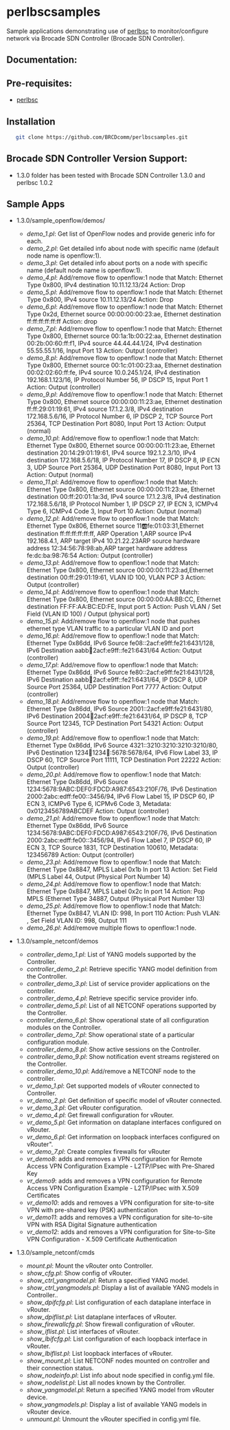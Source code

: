 # perlbscsamples
Sample applications demonstrating use of [perlbsc](https://github.com/BRCDcomm/perlbsc) to monitor/configure network via Brocade SDN Controller (Brocade SDN Controller).

## Documentation:

## Pre-requisites:
* [perlbsc](https://github.com/BRCDcomm/perlbsc)

## Installation
```bash
   git clone https://github.com/BRCDcomm/perlbscsamples.git
```

## Brocade SDN Controller Version Support:
* 1.3.0 folder has been tested with Brocade SDN Controller 1.3.0 and perlbsc 1.0.2


## Sample Apps

* 1.3.0/sample_openflow/demos/
    * _demo_1.pl_: Get list of OpenFlow nodes and provide generic info for each.
    * _demo_2.pl_: Get detailed info about node with specific name (default node name is openflow:1).
    * _demo_3.pl_: Get detailed info about ports on a node with specific name (default node name is openflow:1).
    * _demo_4.pl_: Add/remove flow to openflow:1 node that Match: Ethernet Type 0x800, IPv4 destination 10.11.12.13/24 Action: Drop
    * _demo_5.pl_: Add/remove flow to openflow:1 node that Match: Ethernet Type 0x800, IPv4 source 10.11.12.13/24 Action: Drop
    * _demo_6.pl_: Add/remove flow to openflow:1 node that Match: Ethernet Type 0x2d, Ethernet source 00:00:00:00:23:ae, Ethernet destination ff:ff:ff:ff:ff:ff Action: drop
    * _demo_7.pl_:  Add/remove flow to openflow:1 node that Match: Ethernet Type 0x800, Ethernet source 00:1a:1b:00:22:aa, Ethernet destination 00:2b:00:60:ff:f1, IPv4 source 44.44.44.1/24, IPv4 destination 55.55.55.1/16, Input Port 13 Action: Output (controller)
    * _demo_8.pl_: Add/remove flow to openflow:1 node that Match: Ethernet Type 0x800, Ethernet source 00:1c:01:00:23:aa, Ethernet destination 00:02:02:60:ff:fe, IPv4 source 10.0.245.1/24, IPv4 destination 192.168.1.123/16, IP Protocol Number 56, IP DSCP 15, Input Port 1 Action: Output (controller)
    * _demo_9.pl_: Add/remove flow to openflow:1 node that Match: Ethernet Type 0x800, Ethernet source 00:00:00:11:23:ae, Ethernet destination ff:ff:29:01:19:61, IPv4 source 17.1.2.3/8, IPv4 destination 172.168.5.6/16, IP Protocol Number 6, IP DSCP 2, TCP Source Port 25364, TCP Destination Port 8080, Input Port 13 Action: Output (normal)
    * _demo_10.pl_: Add/remove flow to openflow:1 node that Match: Ethernet Type 0x800, Ethernet source 00:00:00:11:23:ae, Ethernet destination 20:14:29:01:19:61, IPv4 source 192.1.2.3/10, IPv4 destination 172.168.5.6/18, IP Protocol Number 17, IP DSCP 8, IP ECN 3, UDP Source Port 25364, UDP Destination Port 8080, Input Port 13 Action: Output (normal)
    * _demo_11.pl_: Add/remove flow to openflow:1 node that Match: Ethernet Type 0x800, Ethernet source 00:00:00:11:23:ae, Ethernet destination 00:ff:20:01:1a:3d, IPv4 source 17.1.2.3/8, IPv4 destination 172.168.5.6/18, IP Protocol Number 1, IP DSCP 27, IP ECN 3, ICMPv4 Type 6, ICMPv4 Code 3, Input Port 10 Action: Output (normal)
    * _demo_12.pl_: Add/remove flow to openflow:1 node that Match: Ethernet Type 0x806, Ethernet source 11:ab:fe:01:03:31,Ethernet destination ff:ff:ff:ff:ff:ff, ARP Operation 1,ARP source IPv4 192.168.4.1, ARP target IPv4 10.21.22.23ARP source hardware address 12:34:56:78:98:ab,ARP target hardware address fe:dc:ba:98:76:54 Action: Output (controller)
    * _demo_13.pl_: Add/remove flow to openflow:1 node that Match: Ethernet Type 0x800, Ethernet source 00:00:00:11:23:ad,Ethernet destination 00:ff:29:01:19:61, VLAN ID 100, VLAN PCP 3 Action: Output (controller)
    * _demo_14.pl_: Add/remove flow to openflow:1 node that Match: Ethernet Type 0x800, Ethernet source 00:00:00:AA:BB:CC, Ethernet destination FF:FF:AA:BC:ED:FE, Input port 5 Action: Push VLAN / Set Field (VLAN ID 100) / Output (physical port)
    * _demo_15.pl_: Add/remove flow to openflow:1 node that pushes ethernet type VLAN traffic to a particular VLAN ID and port 
    * _demo_16.pl_: Add/remove flow to openflow:1 node that Match: Ethernet Type 0x86dd, IPv6 Source fe08::2acf:e9ff:fe21:6431/128, IPv6 Destination aabb:1234:2acf:e9ff::fe21:6431/64 Action: Output (controller)
    * _demo_17.pl_: Add/remove flow to openflow:1 node that Match: Ethernet Type 0x86dd, IPv6 Source fe80::2acf:e9ff:fe21:6431/128, IPv6 Destination aabb:1234:2acf:e9ff::fe21:6431/64, IP DSCP 8, UDP Source Port 25364, UDP Destination Port 7777 Action: Output (controller)
    * _demo_18.pl_: Add/remove flow to openflow:1 node that Match: Ethernet Type 0x86dd, IPv6 Source 2001::2acf:e9ff:fe21:6431/80, IPv6 Destination 2004:1234:2acf:e9ff::fe21:6431/64, IP DSCP 8, TCP Source Port 12345, TCP Destination Port 54321 Action: Output (controller)
    * _demo_19.pl_: Add/remove flow to openflow:1 node that Match: Ethernet Type 0x86dd, IPv6 Source 4321::3210:3210:3210:3210/80, IPv6 Destination 1234:1234:1234:1234::5678:5678/64, IPv6 Flow Label 33, IP DSCP 60, TCP Source Port 11111, TCP Destination Port 22222 Action: Output (controller)
    * _demo_20.pl_: Add/remove flow to openflow:1 node that Match: Ethernet Type 0x86dd, IPv6 Source 1234:5678:9ABC:DEF0:FDCD:A987:6543:210F/76, IPv6 Destination 2000:2abc:edff:fe00::3456/94, IPv6 Flow Label 15, IP DSCP 60, IP ECN 3, ICMPv6 Type 6, ICPMv6 Code 3, Metadata: 0x0123456789ABCDEF Action: Output (controller)
    * _demo_21.pl_: Add/remove flow to openflow:1 node that Match: Ethernet Type 0x86dd, IPv6 Source 1234:5678:9ABC:DEF0:FDCD:A987:6543:210F/76, IPv6 Destination 2000:2abc:edff:fe00::3456/94, IPv6 Flow Label 7, IP DSCP 60, IP ECN 3, TCP Source 1831, TCP Destination 100610, Metadata: 123456789 Action: Output (controller)
    * _demo_23.pl_: Add/remove flow to openflow:1 node that Match: Ethernet Type 0x8847, MPLS Label 0x1b In port 13 Action: Set Field (MPLS Label 44, Output (Physical Port Number 14)
    * _demo_24.pl_: Add/remove flow to openflow:1 node that Match: Ethernet Type 0x8847, MPLS Label 0x2c In port 14 Action: Pop MPLS (Ethernet Type 34887, Output (Physical Port Number 13)
    * _demo_25.pl_: Add/remove flow to openflow:1 node that Match: Ethernet Type 0x8847, VLAN ID: 998, In port 110 Action: Push VLAN: <ethertype stag>, Set Field VLAN ID: 998, Output 111
    * _demo_26.pl_: Add/remove multiple flows to openflow:1 node.

* 1.3.0/sample_netconf/demos
    * _controller_demo_1.pl_: List of YANG models supported by the Controller.
    * _controller_demo_2.pl_: Retrieve specific YANG model definition from the Controller.
    * _controller_demo_3.pl_: List of service provider applications on the controller.
    * _controller_demo_4.pl_: Retrieve specific service provider info.
    * _controller_demo_5.pl_: List of all NETCONF operations supported by the Controller.
    * _controller_demo_6.pl_: Show operational state of all configuration modules on the Controller.
    * _controller_demo_7.pl_: Show operational state of a particular configuration module.
    * _controller_demo_8.pl_: Show active sessions on the Controller.
    * _controller_demo_9.pl_: Show notification event streams registered on the Controller.
    * _controller_demo_10.pl_: Add/remove a NETCONF node to the controller.
    * _vr_demo_1.pl_: Get supported models of vRouter connected to Controller.
    * _vr_demo_2.pl_: Get definition of specific model of vRouter connected.
    * _vr_demo_3.pl_: Get vRouter configuration.
    * _vr_demo_4.pl_: Get firewall configuration for vRouter.
    * _vr_demo_5.pl_: Get information on dataplane interfaces configured on vRouter.
    * _vr_demo_6.pl_: Get information on loopback interfaces configured on vRouter".
    * _vr_demo_7.pl_: Create complex firewalls for vRouter
    * _vr_demo8_: adds and removes a VPN configuration for Remote Access VPN Configuration Example - L2TP/IPsec with Pre-Shared Key
    * _vr_demo9_: adds and removes a VPN configuration for Remote Access VPN Configuration Example - L2TP/IPsec with X.509 Certificates
    * _vr_demo10_: adds and removes a VPN configuration for site-to-site VPN with pre-shared key (PSK) authentication
    * _vr_demo11_: adds and removes a VPN configuration for site-to-site VPN with RSA Digital Signature authentication
    * _vr_demo12_: adds and removes a VPN configuration for Site-to-Site VPN Configuration - X.509 Certificate Authentication
* 1.3.0/sample_netconf/cmds
    * _mount.pl_: Mount the vRouter onto Controller.
    * _show_cfg.pl_: Show config of vRouter.
    * _show_ctrl_yangmodel.pl_: Return a specified YANG model.
    * _show_ctrl_yangmodels.pl_: Display a list of available YANG models in Controller..
    * _show_dpifcfg.pl_: List configuration of each dataplane interface in vRouter.
    * _show_dpiflist.pl_: List dataplane interfaces of vRouter.
    * _show_firewallcfg.pl_: Show firewall configuration of vRouter.
    * _show_iflist.pl_: List interfaces of vRouter.
    * _show_lbifcfg.pl_: List configuration of each loopback interface in vRouter.
    * _show_lbiflist.pl_: List loopback interfaces of vRouter.
    * _show_mount.pl_: List NETCONF nodes mounted on controller and their connection status.
    * _show_nodeinfo.pl_: List info about node specified in config.yml file.
    * _show_nodelist.pl_: List all nodes known by the Controller.
    * _show_yangmodel.pl_: Return a specified YANG model from vRouter device.
    * _show_yangmodels.pl_: Display a list of available YANG models in vRouter device.
    * _unmount.pl_: Unmount the vRouter specified in config.yml file.

